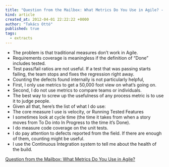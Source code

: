 ```yaml
---
title: "Question from the Mailbox: What Metrics Do You Use in Agile? - Test Obsessed"
kind: article
created_at: 2012-04-01 22:22:22 +0000
author: "Takács Ottó"
published: true
tags: 
  - extracts
---
```

- The problem is that traditional measures don’t work in Agile.
- Requirements coverage is meaningless if the definition of “Done” includes tested. 
- Test pass/fail ratios are not useful. If a test that was passing starts failing, the team stops and fixes the regression right away.
- Counting the defects found internally is not particularly helpful,
- First, I only use metrics to get a 50,000 foot view on what’s going on. 
- Second, I do not use metrics to compare teams or individuals.
- The best way to screw up the usefulness of any process metric is to use it to judge people.
- Given all that, here’s the list of what I do use:
- The core measure I use is velocity, or Running Tested Features
- I sometimes look at cycle time (the time it takes from when a story moves from To Do into In Progress to the time it’s Done). 
- I do measure code coverage on the unit tests.
- I do pay attention to defects reported from the field. If there are enough of them, counting might be useful.
- I use the Continuous Integration system to tell me about the health of the build. 

[Question from the Mailbox: What Metrics Do You Use in Agile?](http://testobsessed.com/blog/2012/02/23/question-from-the-mailbox-what-metrics-do-you-use-in-agile/)

<div class='old-comments'></div>